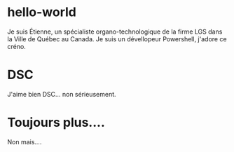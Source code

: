 # hello-world
Je suis Étienne, un spécialiste organo-technologique de la firme LGS dans la Ville de Québec au Canada.
Je suis un dévellopeur Powershell, j'adore ce créno.

# DSC
J'aime bien DSC... non sérieusement.

# Toujours plus....
Non mais....
